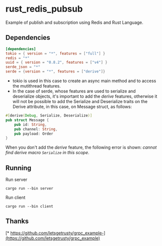 # rust_redis_pubsub

Example of publish and subscription using Redis and Rust Language.

## Dependencies

```toml
[dependencies]
tokio = { version = "*", features = ["full"] }
redis = "*"
uuid = { version = "0.8.2", features = ["v4"] }
serde_json = "*"
serde = {version = "*", features = ["derive"]}
```

* tokio is used in this case to create an async main method and to access the mutithread features.
* In the case of serde, whose features are used to serialize and deserialize objects, it's important to add the _derive_ features, otherwise it will not be possible to add the Serialize and Deserialize traits on the Derive attribute, in this case, on Message struct, as follows:

```rust
#[derive(Debug, Serialize, Deserialize)]
pub struct Message {
    pub id: String,
    pub channel: String,
    pub payload: Order
}
```

When you don't add the _derive_ feature, the following error is shown: _cannot find derive macro `Serialize` in this scope_.


## Running

Run server

`cargo run --bin server`

Run client

`cargo run --bin client`

## Thanks

[* https://github.com/letsgetrusty/grpc_example-](https://github.com/letsgetrusty/grpc_example)
